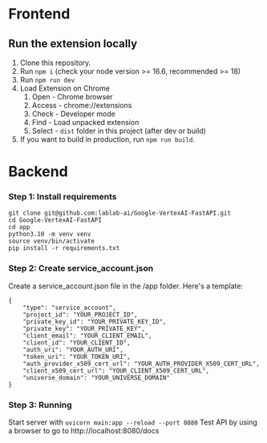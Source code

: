 # Frontend

## Run the extension locally

1. Clone this repository.
2. Run `npm i` (check your node version >= 16.6, recommended >= 18)
4. Run `npm run dev`
5. Load Extension on Chrome
   1. Open - Chrome browser
   2. Access - chrome://extensions
   3. Check - Developer mode
   4. Find - Load unpacked extension
   5. Select - `dist` folder in this project (after dev or build)
6. If you want to build in production, run `npm run build`.

# Backend 

### Step 1: Install requirements

```
git clone git@github.com:lablab-ai/Google-VertexAI-FastAPI.git
cd Google-VertexAI-FastAPI
cd app
python3.10 -m venv venv
source venv/bin/activate
pip install -r requirements.txt
```

### Step 2: Create service_account.json

Create a service_account.json file in the /app folder. Here's a template:

```
{
    "type": "service_account",
    "project_id": "YOUR_PROJECT_ID",
    "private_key_id": "YOUR_PRIVATE_KEY_ID",
    "private_key": "YOUR_PRIVATE_KEY",
    "client_email": "YOUR_CLIENT_EMAIL",
    "client_id": "YOUR_CLIENT_ID",
    "auth_uri": "YOUR_AUTH_URI",
    "token_uri": "YOUR_TOKEN_URI",
    "auth_provider_x509_cert_url": "YOUR_AUTH_PROVIDER_X509_CERT_URL",
    "client_x509_cert_url": "YOUR_CLIENT_X509_CERT_URL",
    "universe_domain": "YOUR_UNIVERSE_DOMAIN"
}
```

### Step 3: Running

Start server with `uvicorn main:app --reload --port 8080`
Test API by using a browser to go to http://localhost:8080/docs




